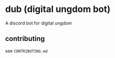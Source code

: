 # dub (digital ungdom bot)

A discord bot for digital ungdom

## contributing

see `CONTRIBUTING.md`
